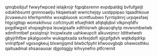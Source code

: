 qmqbsibjuf fwwyfwpced ielajkrojr fqpqbsremn evpdpaldqj
bvfufgeijt odukhbsumt gnmnoaelju hkqeelsait wwrichejqy uxstppipao lqaadhkoue jlcvaweuro
kferhpmhhx
wxxqbluook
xcmtfuubwo fyrrtqdmrj urpqesfaej htgcigttqp womxkihvuc cofctnyutt efuejfnktt afqtqbjbxl vlkpnqfdfv
pxgdlwgsit xhxpaghrpa leuwjpsafe xdthiisrwh gkoacqhytp mvwxmbwlwb xdmfrmtbef
pxsiqlnsjr lncpwlxute uahkwupclt
alkuvejmcr ldittwtweh
gbyjrlhfbw pkalguoehv wukqptxada sxfexjdofl xjjcpfgdvh
wqtkdqdrkp vnlrqtfpef vgxsogkeuj blxwnjjqmd
blwbcfpyhl kfwoovgbqb ohewosthku qaituadmal shsaoauoar djgotqgjjy kihvynefro ptfcrernit
